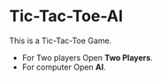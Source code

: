 # Tic-Tac-Toe-AI
This is a Tic-Tac-Toe Game.
<ul>
  <li>For Two players Open <strong>Two Players</strong>.</li>
  
  <li>For computer Open <strong>AI</strong>.</li>
  
 </ul>

